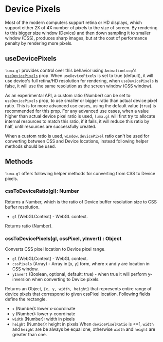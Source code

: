 # Device Pixels

Most of the modern computers support retina or HD displays, which support either 2X of 4X number of pixels to the size of screen. By rendering to this bigger size window (Device) and then down sampling it to smaller window (CSS), produces sharp images, but at the cost of performance penalty by rendering more pixels.

## useDevicePixels

`luma.gl` provides control over this behavior using `AnimationLoop`'s [`useDevicePixels`](/docs/api-reference/core/animation-loop.md) prop. When `useDevicePixels` is set to true (default), it will use device's full retina/HD resolution for rendering, when `useDevicePixels` is false, it will use the same resolution as the screen window (CSS window).

As an experimental API, a custom ratio (Number) can be set to `useDevicePixels` prop, to use smaller or bigger ratio than actual device pixel ratio. This is for more advanced use cases, using the default value (`true`) is recommended for this prop. For any advanced use cases, when a value higher than actual device pixel ratio is used, `luma.gl` will first try to allocate internal resources to match this ratio, if it fails, it will reduce this ratio by half, until resources are successfully created.

When a custom ratio is used, `window.devicePixel` ratio can't be used for converting between CSS and Device locations, instead following helper methods should be used.

## Methods

`luma.gl` offers following helper methods for converting from CSS to Device pixels.


### cssToDeviceRatio(gl): Number

Returns a Number, which is the ratio of Device buffer resolution size to CSS buffer resolution.

* `gl` (WebGLContext) - WebGL context.

Returns ratio (Number).


### cssToDevicePixels(gl, cssPixel, yInvert) : Object

Converts CSS pixel location to Device pixel range.

* `gl` (WebGLContext) - WebGL context.
* `cssPixels` (Array) - Array in [x, y] form, where x and y are location in CSS window.
* `yInvert` (Boolean, optional, default: true) - when true it will perform y-inversion when converting to Device pixels.

Returns an Object, `{x, y, width, height}` that represents entire range of device pixels that correspond to given cssPixel location. Following fields define the rectangle.
 * `x` (Number): lower x-coordinate
 * `y` (Number): lower y-coordinate
 * `width` (Number): width in pixels
 * `height` (Number): height in pixels
 When `devicePixelRatio` is <=1, `width` and `height` are be always be equal one, otherwise `width` and `height` are greater than one.
